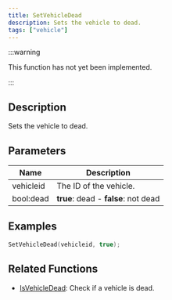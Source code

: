 ```yaml
---
title: SetVehicleDead
description: Sets the vehicle to dead.
tags: ["vehicle"]
---
```


<VersionWarn version='omp v1.1.0.2612' />

:::warning

This function has not yet been implemented.

:::

## Description

Sets the vehicle to dead.

## Parameters

| Name      | Description                          |
|-----------|--------------------------------------|
| vehicleid | The ID of the vehicle.               |
| bool:dead | **true**: dead - **false**: not dead |

## Examples

```c
SetVehicleDead(vehicleid, true);
```

## Related Functions

- [IsVehicleDead](IsVehicleDead): Check if a vehicle is dead.
